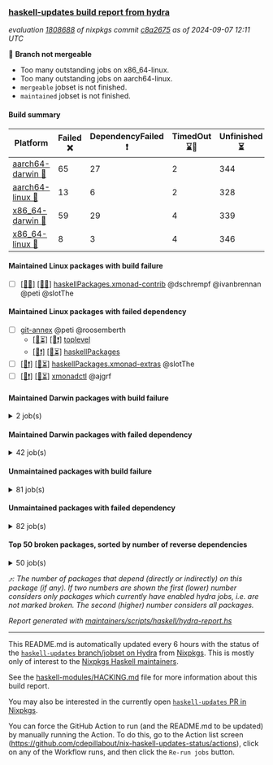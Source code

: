 ### [haskell-updates build report from hydra](https://hydra.nixos.org/jobset/nixpkgs/haskell-updates)
*evaluation [1808688](https://hydra.nixos.org/eval/1808688) of nixpkgs commit [c8a2675](https://github.com/NixOS/nixpkgs/commits/c8a2675cd37c2fddbd463e58849cb146cec9acec) as of 2024-09-07 12:11 UTC*

🔴 **Branch not mergeable**
  * Too many outstanding jobs on x86_64-linux.
  * Too many outstanding jobs on aarch64-linux.
  * `mergeable` jobset is not finished.
  * `maintained` jobset is not finished.

#### Build summary

 | Platform | Failed ❌ | DependencyFailed ❗ | TimedOut ⌛🚫 | Unfinished ⏳ | Success ✅ | 
 | --- | --- | --- | --- | --- | --- | 
 | [aarch64-darwin 🍏](https://hydra.nixos.org/eval/1808688?filter=.aarch64-darwin) | 65 | 27 | 2 | 344 | 6095 | 
 | [aarch64-linux 📱](https://hydra.nixos.org/eval/1808688?filter=.aarch64-linux) | 13 | 6 | 2 | 328 | 6248 | 
 | [x86_64-darwin 🍎](https://hydra.nixos.org/eval/1808688?filter=.x86_64-darwin) | 59 | 29 | 4 | 339 | 6114 | 
 | [x86_64-linux 🐧](https://hydra.nixos.org/eval/1808688?filter=.x86_64-linux) | 8 | 3 | 4 | 346 | 6287 | 
#### Maintained Linux packages with build failure
- [ ] [[📱❌]](https://hydra.nixos.org/build/271469653) [[🐧❌]](https://hydra.nixos.org/build/271468611) [haskellPackages.xmonad-contrib](https://hydra.nixos.org/eval/1808688?filter=haskellPackages.xmonad-contrib) @dschrempf @ivanbrennan @peti @slotThe
#### Maintained Linux packages with failed dependency
- [ ] [git-annex](https://hydra.nixos.org/eval/1808688?filter=git-annex) @peti @roosemberth
  - [[📱⏳]](https://hydra.nixos.org/build/271469977) [[🐧❗]](https://hydra.nixos.org/build/271469253) [toplevel](https://hydra.nixos.org/eval/1808688?filter=git-annex)
  - [[📱❗]](https://hydra.nixos.org/build/271471901) [[🐧⏳]](https://hydra.nixos.org/build/271473175) [haskellPackages](https://hydra.nixos.org/eval/1808688?filter=haskellPackages.git-annex)
- [ ] [[📱❗]](https://hydra.nixos.org/build/271471898) [[🐧⏳]](https://hydra.nixos.org/build/271472752) [haskellPackages.xmonad-extras](https://hydra.nixos.org/eval/1808688?filter=haskellPackages.xmonad-extras) @slotThe
- [ ] [[📱❗]](https://hydra.nixos.org/build/271469127) [[🐧⏳]](https://hydra.nixos.org/build/271469860) [xmonadctl](https://hydra.nixos.org/eval/1808688?filter=xmonadctl) @ajgrf
#### Maintained Darwin packages with build failure
<details><summary>2 job(s) </summary>

- [ ] [[🍏❌]](https://hydra.nixos.org/build/271538643) [[🍎❌]](https://hydra.nixos.org/build/271538639) [wstunnel](https://hydra.nixos.org/eval/1808688?filter=wstunnel) @NeverBehave @R-VdP
- [ ] [[🍏❌]](https://hydra.nixos.org/build/271472013) [[🍎❌]](https://hydra.nixos.org/build/271473890) [haskellPackages.xmonad-contrib](https://hydra.nixos.org/eval/1808688?filter=haskellPackages.xmonad-contrib) @dschrempf @ivanbrennan @peti @slotThe
</details>

#### Maintained Darwin packages with failed dependency
<details><summary>42 job(s) </summary>

- [ ] [cabal2nix](https://hydra.nixos.org/eval/1808688?filter=cabal2nix) @sternenseemann
  - [[🍏✅]](https://hydra.nixos.org/build/271670703) [[🍎⏳]](https://hydra.nixos.org/build/271670680) [toplevel](https://hydra.nixos.org/eval/1808688?filter=cabal2nix)
  - [[🍏❗]](https://hydra.nixos.org/build/271469010) [[🍎✅]](https://hydra.nixos.org/build/271474621) [haskell.packages.ghc8107](https://hydra.nixos.org/eval/1808688?filter=haskell.packages.ghc8107.cabal2nix)
  - [[🍏❗]](https://hydra.nixos.org/build/271473652) [[🍎✅]](https://hydra.nixos.org/build/271468561) [haskell.packages.ghc902](https://hydra.nixos.org/eval/1808688?filter=haskell.packages.ghc902.cabal2nix)
  - [[🍏⏳]](https://hydra.nixos.org/build/271474317) [[🍎✅]](https://hydra.nixos.org/build/271470752) [haskell.packages.ghc925](https://hydra.nixos.org/eval/1808688?filter=haskell.packages.ghc925.cabal2nix)
  - [[🍏✅]](https://hydra.nixos.org/build/271468624) [[🍎✅]](https://hydra.nixos.org/build/271473217) [haskell.packages.ghc926](https://hydra.nixos.org/eval/1808688?filter=haskell.packages.ghc926.cabal2nix)
  - [[🍏⏳]](https://hydra.nixos.org/build/271473741) [[🍎⏳]](https://hydra.nixos.org/build/271473128) [haskell.packages.ghc927](https://hydra.nixos.org/eval/1808688?filter=haskell.packages.ghc927.cabal2nix)
  - [[🍏✅]](https://hydra.nixos.org/build/271474385) [[🍎⏳]](https://hydra.nixos.org/build/271471704) [haskell.packages.ghc928](https://hydra.nixos.org/eval/1808688?filter=haskell.packages.ghc928.cabal2nix)
  - [[🍏✅]](https://hydra.nixos.org/build/271472302) [[🍎⏳]](https://hydra.nixos.org/build/271471321) [haskell.packages.ghc945](https://hydra.nixos.org/eval/1808688?filter=haskell.packages.ghc945.cabal2nix)
  - [[🍏✅]](https://hydra.nixos.org/build/271474488) [[🍎✅]](https://hydra.nixos.org/build/271470519) [haskell.packages.ghc946](https://hydra.nixos.org/eval/1808688?filter=haskell.packages.ghc946.cabal2nix)
  - [[🍏⏳]](https://hydra.nixos.org/build/271469843) [[🍎✅]](https://hydra.nixos.org/build/271474068) [haskell.packages.ghc947](https://hydra.nixos.org/eval/1808688?filter=haskell.packages.ghc947.cabal2nix)
  - [[🍏✅]](https://hydra.nixos.org/build/271470284) [[🍎⏳]](https://hydra.nixos.org/build/271471574) [haskell.packages.ghc948](https://hydra.nixos.org/eval/1808688?filter=haskell.packages.ghc948.cabal2nix)
  - [[🍏⏳]](https://hydra.nixos.org/build/271471250) [[🍎✅]](https://hydra.nixos.org/build/271472344) [haskell.packages.ghc963](https://hydra.nixos.org/eval/1808688?filter=haskell.packages.ghc963.cabal2nix)
  - [[🍏✅]](https://hydra.nixos.org/build/271473387) [[🍎✅]](https://hydra.nixos.org/build/271468786) [haskell.packages.ghc964](https://hydra.nixos.org/eval/1808688?filter=haskell.packages.ghc964.cabal2nix)
  - [[🍏⏳]](https://hydra.nixos.org/build/271470015) [[🍎⏳]](https://hydra.nixos.org/build/271472109) [haskell.packages.ghc965](https://hydra.nixos.org/eval/1808688?filter=haskell.packages.ghc965.cabal2nix)
  - [[🍏⏳]](https://hydra.nixos.org/build/271472129) [[🍎✅]](https://hydra.nixos.org/build/271474273) [haskell.packages.ghc966](https://hydra.nixos.org/eval/1808688?filter=haskell.packages.ghc966.cabal2nix)
  - [[🍏⏳]](https://hydra.nixos.org/build/271474283) [[🍎✅]](https://hydra.nixos.org/build/271473303) [haskell.packages.ghc981](https://hydra.nixos.org/eval/1808688?filter=haskell.packages.ghc981.cabal2nix)
  - [[🍏✅]](https://hydra.nixos.org/build/271472274) [[🍎⏳]](https://hydra.nixos.org/build/271472427) [haskell.packages.ghc982](https://hydra.nixos.org/eval/1808688?filter=haskell.packages.ghc982.cabal2nix)
  - [[🍏✅]](https://hydra.nixos.org/build/271473143) [[🍎✅]](https://hydra.nixos.org/build/271474116) [haskellPackages](https://hydra.nixos.org/eval/1808688?filter=haskellPackages.cabal2nix)
- [ ] [[🍏❗]](https://hydra.nixos.org/build/271471222) [[🍎✅]](https://hydra.nixos.org/build/271473961) [elmPackages.elmi-to-json](https://hydra.nixos.org/eval/1808688?filter=elmPackages.elmi-to-json) @turboMaCk
- [ ] [git-annex](https://hydra.nixos.org/eval/1808688?filter=git-annex) @peti @roosemberth
  - [[🍏❗]](https://hydra.nixos.org/build/271471966) [[🍎❗]](https://hydra.nixos.org/build/271472573) [toplevel](https://hydra.nixos.org/eval/1808688?filter=git-annex)
  - [[🍏❗]](https://hydra.nixos.org/build/271471848) [[🍎❗]](https://hydra.nixos.org/build/271471095) [haskellPackages](https://hydra.nixos.org/eval/1808688?filter=haskellPackages.git-annex)
- [ ] [weeder](https://hydra.nixos.org/eval/1808688?filter=weeder) @maralorn
  - [[🍏❗]](https://hydra.nixos.org/build/271217956) [[🍎✅]](https://hydra.nixos.org/build/271223878) [haskell.packages.ghc8107](https://hydra.nixos.org/eval/1808688?filter=haskell.packages.ghc8107.weeder)
  - [[🍏❗]](https://hydra.nixos.org/build/271229056) [[🍎✅]](https://hydra.nixos.org/build/271226187) [haskell.packages.ghc902](https://hydra.nixos.org/eval/1808688?filter=haskell.packages.ghc902.weeder)
  - [[🍏✅]](https://hydra.nixos.org/build/271233681) [[🍎✅]](https://hydra.nixos.org/build/271240260) [haskell.packages.ghc925](https://hydra.nixos.org/eval/1808688?filter=haskell.packages.ghc925.weeder)
  - [[🍏✅]](https://hydra.nixos.org/build/271223528) [[🍎✅]](https://hydra.nixos.org/build/271242783) [haskell.packages.ghc926](https://hydra.nixos.org/eval/1808688?filter=haskell.packages.ghc926.weeder)
  - [[🍏✅]](https://hydra.nixos.org/build/271237945) [[🍎✅]](https://hydra.nixos.org/build/271233167) [haskell.packages.ghc927](https://hydra.nixos.org/eval/1808688?filter=haskell.packages.ghc927.weeder)
  - [[🍏✅]](https://hydra.nixos.org/build/271225808) [[🍎✅]](https://hydra.nixos.org/build/271219427) [haskell.packages.ghc928](https://hydra.nixos.org/eval/1808688?filter=haskell.packages.ghc928.weeder)
  - [[🍏✅]](https://hydra.nixos.org/build/271219216) [[🍎✅]](https://hydra.nixos.org/build/271224765) [haskell.packages.ghc945](https://hydra.nixos.org/eval/1808688?filter=haskell.packages.ghc945.weeder)
  - [[🍏✅]](https://hydra.nixos.org/build/271218201) [[🍎✅]](https://hydra.nixos.org/build/271218957) [haskell.packages.ghc946](https://hydra.nixos.org/eval/1808688?filter=haskell.packages.ghc946.weeder)
  - [[🍏✅]](https://hydra.nixos.org/build/271244651) [[🍎✅]](https://hydra.nixos.org/build/271222808) [haskell.packages.ghc947](https://hydra.nixos.org/eval/1808688?filter=haskell.packages.ghc947.weeder)
  - [[🍏✅]](https://hydra.nixos.org/build/271230244) [[🍎✅]](https://hydra.nixos.org/build/271224480) [haskell.packages.ghc948](https://hydra.nixos.org/eval/1808688?filter=haskell.packages.ghc948.weeder)
  - [[🍏✅]](https://hydra.nixos.org/build/271222589) [[🍎✅]](https://hydra.nixos.org/build/271227764) [haskell.packages.ghc963](https://hydra.nixos.org/eval/1808688?filter=haskell.packages.ghc963.weeder)
  - [[🍏✅]](https://hydra.nixos.org/build/271239470) [[🍎✅]](https://hydra.nixos.org/build/271242041) [haskell.packages.ghc964](https://hydra.nixos.org/eval/1808688?filter=haskell.packages.ghc964.weeder)
  - [[🍏✅]](https://hydra.nixos.org/build/271240778) [[🍎✅]](https://hydra.nixos.org/build/271236458) [haskell.packages.ghc965](https://hydra.nixos.org/eval/1808688?filter=haskell.packages.ghc965.weeder)
  - [[🍏✅]](https://hydra.nixos.org/build/271236562) [[🍎✅]](https://hydra.nixos.org/build/271243913) [haskell.packages.ghc966](https://hydra.nixos.org/eval/1808688?filter=haskell.packages.ghc966.weeder)
  - [[🍏✅]](https://hydra.nixos.org/build/271472941) [[🍎⏳]](https://hydra.nixos.org/build/271472569) [haskell.packages.ghc981](https://hydra.nixos.org/eval/1808688?filter=haskell.packages.ghc981.weeder)
  - [[🍏✅]](https://hydra.nixos.org/build/271470891) [[🍎✅]](https://hydra.nixos.org/build/271470581) [haskell.packages.ghc982](https://hydra.nixos.org/eval/1808688?filter=haskell.packages.ghc982.weeder)
  - [[🍏✅]](https://hydra.nixos.org/build/271222577) [[🍎✅]](https://hydra.nixos.org/build/271244472) [haskellPackages](https://hydra.nixos.org/eval/1808688?filter=haskellPackages.weeder)
- [ ] [[🍏❗]](https://hydra.nixos.org/build/271470917) [[🍎⏳]](https://hydra.nixos.org/build/271469734) [xmonadctl](https://hydra.nixos.org/eval/1808688?filter=xmonadctl) @ajgrf
</details>

#### Unmaintained packages with build failure
<details><summary>81 job(s) </summary>

- [ ] [[🍏✅]](https://hydra.nixos.org/build/271219233) [[📱✅]](https://hydra.nixos.org/build/271240604) [[🍎❌]](https://hydra.nixos.org/build/271244176) [[🐧✅]](https://hydra.nixos.org/build/271229033) [haskellPackages.iconv](https://hydra.nixos.org/eval/1808688?filter=haskellPackages.iconv)  ⤴️ 4 | 16
- [ ] [[🍏❌]](https://hydra.nixos.org/build/271227241) [[📱✅]](https://hydra.nixos.org/build/271226383) [[🍎❌]](https://hydra.nixos.org/build/271234868) [[🐧✅]](https://hydra.nixos.org/build/271218869) [haskellPackages.llvm-tf](https://hydra.nixos.org/eval/1808688?filter=haskellPackages.llvm-tf)  ⤴️ 3 | 6
- [ ] [[🍏❌]](https://hydra.nixos.org/build/271237880) [[📱✅]](https://hydra.nixos.org/build/271227210) [[🍎❌]](https://hydra.nixos.org/build/271238369) [[🐧✅]](https://hydra.nixos.org/build/271220320) [haskellPackages.pipes-zlib](https://hydra.nixos.org/eval/1808688?filter=haskellPackages.pipes-zlib)  ⤴️ 2 | 8
- [ ] [[🍏❌]](https://hydra.nixos.org/build/271236955) [[📱✅]](https://hydra.nixos.org/build/271218801) [[🍎❌]](https://hydra.nixos.org/build/271227276) [[🐧✅]](https://hydra.nixos.org/build/271231653) [haskellPackages.lbfgs](https://hydra.nixos.org/eval/1808688?filter=haskellPackages.lbfgs)  ⤴️ 2 | 3
- [ ] [[🍏❌]](https://hydra.nixos.org/build/271243692) [[📱✅]](https://hydra.nixos.org/build/271223221) [[🍎❌]](https://hydra.nixos.org/build/271229721) [[🐧✅]](https://hydra.nixos.org/build/271219993) [haskellPackages.HsSyck](https://hydra.nixos.org/eval/1808688?filter=haskellPackages.HsSyck)  ⤴️ 1 | 10
- [ ] [[🍏✅]](https://hydra.nixos.org/build/271239265) [[📱✅]](https://hydra.nixos.org/build/271230757) [[🍎❌]](https://hydra.nixos.org/build/271232961) [[🐧⌛🚫]](https://hydra.nixos.org/build/271219100) [haskellPackages.invertible](https://hydra.nixos.org/eval/1808688?filter=haskellPackages.invertible)  ⤴️ 1 | 5
- [ ] [[🍏❌]](https://hydra.nixos.org/build/271237658) [[📱✅]](https://hydra.nixos.org/build/271240134) [[🍎❌]](https://hydra.nixos.org/build/271220558) [[🐧✅]](https://hydra.nixos.org/build/271227649) [haskellPackages.error-codes](https://hydra.nixos.org/eval/1808688?filter=haskellPackages.error-codes)  ⤴️ 1 | 3
- [ ] [[🍏❌]](https://hydra.nixos.org/build/271236293) [[📱✅]](https://hydra.nixos.org/build/271235199) [[🍎❌]](https://hydra.nixos.org/build/271226708) [[🐧✅]](https://hydra.nixos.org/build/271238920) [haskellPackages.posix-socket](https://hydra.nixos.org/eval/1808688?filter=haskellPackages.posix-socket)  ⤴️ 1 | 2
- [ ] [[🍏❌]](https://hydra.nixos.org/build/271225889) [[📱✅]](https://hydra.nixos.org/build/271225502) [[🍎❌]](https://hydra.nixos.org/build/271244019) [[🐧✅]](https://hydra.nixos.org/build/271244178) [haskellPackages.rawfilepath](https://hydra.nixos.org/eval/1808688?filter=haskellPackages.rawfilepath)  ⤴️ 1 | 2
- [ ] [[🍏❌]](https://hydra.nixos.org/build/271471956) [[📱✅]](https://hydra.nixos.org/build/271472250) [[🍎❌]](https://hydra.nixos.org/build/271472065) [[🐧✅]](https://hydra.nixos.org/build/271473717) [haskellPackages.gi-gdkx11](https://hydra.nixos.org/eval/1808688?filter=haskellPackages.gi-gdkx11)  ⤴️ 1 | 1
- [ ] [[🍏❌]](https://hydra.nixos.org/build/271233153) [[📱❌]](https://hydra.nixos.org/build/271217622) [[🍎✅]](https://hydra.nixos.org/build/271240823) [[🐧✅]](https://hydra.nixos.org/build/271221216) [haskellPackages.nlopt-haskell](https://hydra.nixos.org/eval/1808688?filter=haskellPackages.nlopt-haskell)  ⤴️ 1 | 1
- [ ] [[🍏❌]](https://hydra.nixos.org/build/271228557) [[📱✅]](https://hydra.nixos.org/build/271228505) [[🍎❌]](https://hydra.nixos.org/build/271229790) [[🐧✅]](https://hydra.nixos.org/build/271222130) [haskellPackages.openal-ffi](https://hydra.nixos.org/eval/1808688?filter=haskellPackages.openal-ffi)  ⤴️ 1 | 1
- [ ] [[🍏❌]](https://hydra.nixos.org/build/271474556) [[📱❌]](https://hydra.nixos.org/build/271472022) [[🍎❌]](https://hydra.nixos.org/build/271471426) [[🐧❌]](https://hydra.nixos.org/build/271470886) [haskellPackages.si-timers](https://hydra.nixos.org/eval/1808688?filter=haskellPackages.si-timers)  ⤴️ 1 | 1
- [ ] [[🍏❌]](https://hydra.nixos.org/build/271473281) [[📱❌]](https://hydra.nixos.org/build/271472232) [[🍎❌]](https://hydra.nixos.org/build/271469282) [[🐧⏳]](https://hydra.nixos.org/build/271469622) [haskellPackages.strict-stm](https://hydra.nixos.org/eval/1808688?filter=haskellPackages.strict-stm)  ⤴️ 1 | 1
- [ ] [[🍎❌]](https://hydra.nixos.org/build/271225299) [[🐧✅]](https://hydra.nixos.org/build/271240213) [haskellPackages.swisstable](https://hydra.nixos.org/eval/1808688?filter=haskellPackages.swisstable)  ⤴️ 1 | 1
- [ ] [[🍏❌]](https://hydra.nixos.org/build/271226466) [[📱✅]](https://hydra.nixos.org/build/271230687) [[🍎❌]](https://hydra.nixos.org/build/271241104) [[🐧✅]](https://hydra.nixos.org/build/271218343) [haskellPackages.sym](https://hydra.nixos.org/eval/1808688?filter=haskellPackages.sym)  ⤴️ 1 | 1
- [ ] [[🍏❌]](https://hydra.nixos.org/build/271233438) [[📱✅]](https://hydra.nixos.org/build/271226277) [[🍎❌]](https://hydra.nixos.org/build/271221475) [[🐧✅]](https://hydra.nixos.org/build/271221807) [haskellPackages.libxml-sax](https://hydra.nixos.org/eval/1808688?filter=haskellPackages.libxml-sax)  ⤴️ 0 | 21
- [ ] [[🍏✅]](https://hydra.nixos.org/build/271239348) [[📱❌]](https://hydra.nixos.org/build/271223449) [[🍎✅]](https://hydra.nixos.org/build/271242202) [[🐧✅]](https://hydra.nixos.org/build/271225932) [haskellPackages.freetype2](https://hydra.nixos.org/eval/1808688?filter=haskellPackages.freetype2)  ⤴️ 0 | 12
- [ ] [[🍏❌]](https://hydra.nixos.org/build/271230943) [[📱❌]](https://hydra.nixos.org/build/271224184) [[🍎✅]](https://hydra.nixos.org/build/271244194) [[🐧✅]](https://hydra.nixos.org/build/271238878) [haskellPackages.hw-simd](https://hydra.nixos.org/eval/1808688?filter=haskellPackages.hw-simd)  ⤴️ 0 | 9
- [ ] [[🍏❌]](https://hydra.nixos.org/build/271244673) [[📱✅]](https://hydra.nixos.org/build/271243435) [[🍎❌]](https://hydra.nixos.org/build/271240838) [[🐧✅]](https://hydra.nixos.org/build/271244303) [haskellPackages.bytestring-encoding](https://hydra.nixos.org/eval/1808688?filter=haskellPackages.bytestring-encoding)  ⤴️ 0 | 6
- [ ] [[🍏❌]](https://hydra.nixos.org/build/271226748) [[📱✅]](https://hydra.nixos.org/build/271218572) [[🍎✅]](https://hydra.nixos.org/build/271241189) [[🐧✅]](https://hydra.nixos.org/build/271240602) [haskellPackages.rdtsc](https://hydra.nixos.org/eval/1808688?filter=haskellPackages.rdtsc)  ⤴️ 0 | 4
- [ ] [[🍏❌]](https://hydra.nixos.org/build/271218734) [[📱✅]](https://hydra.nixos.org/build/271217455) [[🍎✅]](https://hydra.nixos.org/build/271221503) [[🐧✅]](https://hydra.nixos.org/build/271218795) [haskellPackages.folds](https://hydra.nixos.org/eval/1808688?filter=haskellPackages.folds)  ⤴️ 0 | 3
- [ ] [[🍏❌]](https://hydra.nixos.org/build/271230458) [[📱✅]](https://hydra.nixos.org/build/271235318) [[🍎✅]](https://hydra.nixos.org/build/271234054) [[🐧✅]](https://hydra.nixos.org/build/271235303) [haskellPackages.bindings-levmar](https://hydra.nixos.org/eval/1808688?filter=haskellPackages.bindings-levmar)  ⤴️ 0 | 2
- [ ] [[🍏❌]](https://hydra.nixos.org/build/271233588) [[📱✅]](https://hydra.nixos.org/build/271224705) [[🍎✅]](https://hydra.nixos.org/build/271235853) [[🐧✅]](https://hydra.nixos.org/build/271239283) [haskellPackages.rocksdb-haskell](https://hydra.nixos.org/eval/1808688?filter=haskellPackages.rocksdb-haskell)  ⤴️ 0 | 2
- [ ] [[🍏❌]](https://hydra.nixos.org/build/271470050) [[📱✅]](https://hydra.nixos.org/build/271471991) [[🍎❌]](https://hydra.nixos.org/build/271474064) [[🐧✅]](https://hydra.nixos.org/build/271471550) [haskellPackages.HsHTSLib](https://hydra.nixos.org/eval/1808688?filter=haskellPackages.HsHTSLib)  ⤴️ 0 | 1
- [ ] [[🍏✅]](https://hydra.nixos.org/build/271474478) [[📱❌]](https://hydra.nixos.org/build/271471298) [[🍎❌]](https://hydra.nixos.org/build/271470337) [[🐧✅]](https://hydra.nixos.org/build/271468965) [haskellPackages.dhscanner-ast](https://hydra.nixos.org/eval/1808688?filter=haskellPackages.dhscanner-ast)  ⤴️ 0 | 1
- [ ] [[🍏❌]](https://hydra.nixos.org/build/271233289) [[📱✅]](https://hydra.nixos.org/build/271243593) [[🍎❌]](https://hydra.nixos.org/build/271242447) [[🐧✅]](https://hydra.nixos.org/build/271225870) [haskellPackages.hamid](https://hydra.nixos.org/eval/1808688?filter=haskellPackages.hamid)  ⤴️ 0 | 1
- [ ] [[🍏✅]](https://hydra.nixos.org/build/271224401) [[📱✅]](https://hydra.nixos.org/build/271223138) [[🍎❌]](https://hydra.nixos.org/build/271243888) [[🐧✅]](https://hydra.nixos.org/build/271232334) [haskellPackages.hmatrix-morpheus](https://hydra.nixos.org/eval/1808688?filter=haskellPackages.hmatrix-morpheus)  ⤴️ 0 | 1
- [ ] [[🍏❌]](https://hydra.nixos.org/build/271222208) [[📱✅]](https://hydra.nixos.org/build/271221762) [[🍎❌]](https://hydra.nixos.org/build/271240012) [[🐧✅]](https://hydra.nixos.org/build/271228939) [haskellPackages.huckleberry](https://hydra.nixos.org/eval/1808688?filter=haskellPackages.huckleberry)  ⤴️ 0 | 1
- [ ] [[🍏❌]](https://hydra.nixos.org/build/271221928) [[📱✅]](https://hydra.nixos.org/build/271231832) [[🍎❌]](https://hydra.nixos.org/build/271234905) [[🐧✅]](https://hydra.nixos.org/build/271225191) [haskellPackages.om-time](https://hydra.nixos.org/eval/1808688?filter=haskellPackages.om-time)  ⤴️ 0 | 1
- [ ] [[🍏⏳]](https://hydra.nixos.org/build/271468995) [[📱⏳]](https://hydra.nixos.org/build/271469789) [[🍎⏳]](https://hydra.nixos.org/build/271469387) [[🐧❌]](https://hydra.nixos.org/build/271469900) [haskellPackages.propeller](https://hydra.nixos.org/eval/1808688?filter=haskellPackages.propeller)  ⤴️ 0 | 1
- [ ] [[🍏❌]](https://hydra.nixos.org/build/271241596) [[📱✅]](https://hydra.nixos.org/build/271230716) [[🍎❌]](https://hydra.nixos.org/build/271231766) [[🐧✅]](https://hydra.nixos.org/build/271234180) [haskellPackages.select](https://hydra.nixos.org/eval/1808688?filter=haskellPackages.select)  ⤴️ 0 | 1
- [ ] [[🍏❌]](https://hydra.nixos.org/build/271217752) [[📱✅]](https://hydra.nixos.org/build/271218592) [[🍎❌]](https://hydra.nixos.org/build/271236917) [[🐧✅]](https://hydra.nixos.org/build/271223943) [haskellPackages.sysinfo](https://hydra.nixos.org/eval/1808688?filter=haskellPackages.sysinfo)  ⤴️ 0 | 1
- [ ] [[🍏⏳]](https://hydra.nixos.org/build/271474296) [[📱⏳]](https://hydra.nixos.org/build/271471119) [[🍎⏳]](https://hydra.nixos.org/build/271469549) [[🐧❌]](https://hydra.nixos.org/build/271473424) [haskellPackages.typed-session-state-algorithm](https://hydra.nixos.org/eval/1808688?filter=haskellPackages.typed-session-state-algorithm)  ⤴️ 0 | 1
- [ ] [[🍏✅]](https://hydra.nixos.org/build/271229705) [[📱✅]](https://hydra.nixos.org/build/271222051) [[🍎❌]](https://hydra.nixos.org/build/271236888) [[🐧✅]](https://hydra.nixos.org/build/271230672) [haskellPackages.FractalArt](https://hydra.nixos.org/eval/1808688?filter=haskellPackages.FractalArt) 
- [ ] [[🍏❌]](https://hydra.nixos.org/build/271220150) [[📱❌]](https://hydra.nixos.org/build/271242611) [[🍎✅]](https://hydra.nixos.org/build/271217945) [[🐧✅]](https://hydra.nixos.org/build/271236665) [haskellPackages.GOST34112012-Hash](https://hydra.nixos.org/eval/1808688?filter=haskellPackages.GOST34112012-Hash) 
- [ ] [[🍏✅]](https://hydra.nixos.org/build/271231533) [[📱❌]](https://hydra.nixos.org/build/271238011) [[🍎✅]](https://hydra.nixos.org/build/271224609) [[🐧✅]](https://hydra.nixos.org/build/271223245) [haskellPackages.HsASA](https://hydra.nixos.org/eval/1808688?filter=haskellPackages.HsASA) 
- [ ] [[🍏❌]](https://hydra.nixos.org/build/271235588) [[🍎❌]](https://hydra.nixos.org/build/271218471) [haskellPackages.barbly](https://hydra.nixos.org/eval/1808688?filter=haskellPackages.barbly) 
- [ ] [[🍏❌]](https://hydra.nixos.org/build/271469182) [[📱⏳]](https://hydra.nixos.org/build/271473425) [[🍎⏳]](https://hydra.nixos.org/build/271474160) [[🐧❌]](https://hydra.nixos.org/build/271472862) [haskellPackages.cabal-add](https://hydra.nixos.org/eval/1808688?filter=haskellPackages.cabal-add) 
- [ ] [[🍏❌]](https://hydra.nixos.org/build/271238149) [[📱✅]](https://hydra.nixos.org/build/271225083) [[🍎❌]](https://hydra.nixos.org/build/271240840) [[🐧✅]](https://hydra.nixos.org/build/271226105) [haskellPackages.demangler](https://hydra.nixos.org/eval/1808688?filter=haskellPackages.demangler) 
- [ ] [[🍏❌]](https://hydra.nixos.org/build/271241841) [[📱✅]](https://hydra.nixos.org/build/271227047) [[🍎❌]](https://hydra.nixos.org/build/271227220) [[🐧✅]](https://hydra.nixos.org/build/271234357) [haskellPackages.epub-metadata](https://hydra.nixos.org/eval/1808688?filter=haskellPackages.epub-metadata) 
- [ ] [[🍏❌]](https://hydra.nixos.org/build/271217432) [[📱✅]](https://hydra.nixos.org/build/271232871) [[🍎✅]](https://hydra.nixos.org/build/271219677) [[🐧✅]](https://hydra.nixos.org/build/271240062) [haskellPackages.executable-hash](https://hydra.nixos.org/eval/1808688?filter=haskellPackages.executable-hash) 
- [ ] [[🍏❌]](https://hydra.nixos.org/build/271242886) [[📱✅]](https://hydra.nixos.org/build/271216832) [[🍎❌]](https://hydra.nixos.org/build/271238776) [[🐧✅]](https://hydra.nixos.org/build/271228747) [haskellPackages.exinst-base](https://hydra.nixos.org/eval/1808688?filter=haskellPackages.exinst-base) 
- [ ] [[🍏❌]](https://hydra.nixos.org/build/271217765) [[📱✅]](https://hydra.nixos.org/build/271222438) [[🍎❌]](https://hydra.nixos.org/build/271227569) [[🐧✅]](https://hydra.nixos.org/build/271240842) [haskellPackages.fudgets](https://hydra.nixos.org/eval/1808688?filter=haskellPackages.fudgets) 
- [ ] [[🍏❌]](https://hydra.nixos.org/build/271470420) [[📱⏳]](https://hydra.nixos.org/build/271469921) [[🍎❌]](https://hydra.nixos.org/build/271473223) [[🐧✅]](https://hydra.nixos.org/build/271471283) [haskellPackages.genvalidity-dirforest](https://hydra.nixos.org/eval/1808688?filter=haskellPackages.genvalidity-dirforest) 
- [ ] [[🍏❌]](https://hydra.nixos.org/build/271469270) [[🍎❌]](https://hydra.nixos.org/build/271469917) [haskellPackages.gi-gtkosxapplication](https://hydra.nixos.org/eval/1808688?filter=haskellPackages.gi-gtkosxapplication) 
- [ ] [[🍏❌]](https://hydra.nixos.org/build/271238258) [[🍎❌]](https://hydra.nixos.org/build/271231601) [haskellPackages.gtk-mac-integration](https://hydra.nixos.org/eval/1808688?filter=haskellPackages.gtk-mac-integration) 
- [ ] [[🍏❌]](https://hydra.nixos.org/build/271221302) [[📱✅]](https://hydra.nixos.org/build/271239525) [[🍎❌]](https://hydra.nixos.org/build/271231337) [[🐧✅]](https://hydra.nixos.org/build/271217452) [haskellPackages.gtk-traymanager](https://hydra.nixos.org/eval/1808688?filter=haskellPackages.gtk-traymanager) 
- [ ] [[🍏❌]](https://hydra.nixos.org/build/271236576) [[🍎❌]](https://hydra.nixos.org/build/271219910) [haskellPackages.gtk3-mac-integration](https://hydra.nixos.org/eval/1808688?filter=haskellPackages.gtk3-mac-integration) 
- [ ] [[🍏❌]](https://hydra.nixos.org/build/271241034) [[📱✅]](https://hydra.nixos.org/build/271220731) [[🍎❌]](https://hydra.nixos.org/build/271226808) [[🐧✅]](https://hydra.nixos.org/build/271239959) [haskellPackages.hdf5-lite](https://hydra.nixos.org/eval/1808688?filter=haskellPackages.hdf5-lite) 
- [ ] [[🍏❌]](https://hydra.nixos.org/build/271242846) [[📱✅]](https://hydra.nixos.org/build/271227313) [[🍎❌]](https://hydra.nixos.org/build/271219883) [[🐧✅]](https://hydra.nixos.org/build/271228622) [haskellPackages.highlight](https://hydra.nixos.org/eval/1808688?filter=haskellPackages.highlight) 
- [ ] [[🍏❌]](https://hydra.nixos.org/build/271469635) [[📱⏳]](https://hydra.nixos.org/build/271473043) [[🍎⏳]](https://hydra.nixos.org/build/271471123) [[🐧❌]](https://hydra.nixos.org/build/271473352) [haskellPackages.hs-asapo](https://hydra.nixos.org/eval/1808688?filter=haskellPackages.hs-asapo) 
- [ ] [[🍏❌]](https://hydra.nixos.org/build/271237981) [[📱✅]](https://hydra.nixos.org/build/271231709) [[🍎❌]](https://hydra.nixos.org/build/271226924) [[🐧✅]](https://hydra.nixos.org/build/271237497) [haskellPackages.hunspell-hs](https://hydra.nixos.org/eval/1808688?filter=haskellPackages.hunspell-hs) 
- [ ] [[🍏❌]](https://hydra.nixos.org/build/271223427) [[📱✅]](https://hydra.nixos.org/build/271230369) [[🍎❌]](https://hydra.nixos.org/build/271224439) [[🐧✅]](https://hydra.nixos.org/build/271233234) [haskellPackages.interprocess](https://hydra.nixos.org/eval/1808688?filter=haskellPackages.interprocess) 
- [ ] [[🍏❌]](https://hydra.nixos.org/build/271217160) [[📱✅]](https://hydra.nixos.org/build/271236326) [[🍎✅]](https://hydra.nixos.org/build/271233928) [[🐧✅]](https://hydra.nixos.org/build/271239584) [haskellPackages.leveldb-haskell-fork](https://hydra.nixos.org/eval/1808688?filter=haskellPackages.leveldb-haskell-fork) 
- [ ] [[🍏✅]](https://hydra.nixos.org/build/271231551) [[📱✅]](https://hydra.nixos.org/build/271238664) [[🍎❌]](https://hydra.nixos.org/build/271218107) [[🐧✅]](https://hydra.nixos.org/build/271230275) [haskellPackages.linear-tests](https://hydra.nixos.org/eval/1808688?filter=haskellPackages.linear-tests) 
- [ ] [[🍏❌]](https://hydra.nixos.org/build/271222658) [[📱✅]](https://hydra.nixos.org/build/271230262) [[🍎❌]](https://hydra.nixos.org/build/271241599) [[🐧✅]](https://hydra.nixos.org/build/271218582) [haskellPackages.memzero](https://hydra.nixos.org/eval/1808688?filter=haskellPackages.memzero) 
- [ ] [[🍏❌]](https://hydra.nixos.org/build/271473915) [[📱✅]](https://hydra.nixos.org/build/271468967) [[🍎❌]](https://hydra.nixos.org/build/271468761) [[🐧✅]](https://hydra.nixos.org/build/271469311) [haskellPackages.nix-serve-ng](https://hydra.nixos.org/eval/1808688?filter=haskellPackages.nix-serve-ng) 
- [ ] [[🍏❌]](https://hydra.nixos.org/build/271472962) [[📱✅]](https://hydra.nixos.org/build/271471968) [[🍎❌]](https://hydra.nixos.org/build/271470145) [[🐧✅]](https://hydra.nixos.org/build/271471415) [haskellPackages.persistent-pagination](https://hydra.nixos.org/eval/1808688?filter=haskellPackages.persistent-pagination) 
- [ ] [[🍏❌]](https://hydra.nixos.org/build/271472307) [[📱⏳]](https://hydra.nixos.org/build/271469431) [[🍎❌]](https://hydra.nixos.org/build/271474465) [[🐧⏳]](https://hydra.nixos.org/build/271469374) [haskellPackages.phatsort](https://hydra.nixos.org/eval/1808688?filter=haskellPackages.phatsort) 
- [ ] [[🍏❌]](https://hydra.nixos.org/build/271241955) [[📱✅]](https://hydra.nixos.org/build/271234197) [[🍎❌]](https://hydra.nixos.org/build/271218822) [[🐧✅]](https://hydra.nixos.org/build/271237834) [haskellPackages.ping-wrapper](https://hydra.nixos.org/eval/1808688?filter=haskellPackages.ping-wrapper) 
- [ ] [[🍏❌]](https://hydra.nixos.org/build/271242092) [[📱✅]](https://hydra.nixos.org/build/271239707) [[🍎❌]](https://hydra.nixos.org/build/271216793) [[🐧✅]](https://hydra.nixos.org/build/271224781) [haskellPackages.posix-timer](https://hydra.nixos.org/eval/1808688?filter=haskellPackages.posix-timer) 
- [ ] [[🍏❌]](https://hydra.nixos.org/build/271470777) [[📱✅]](https://hydra.nixos.org/build/271471652) [[🍎⏳]](https://hydra.nixos.org/build/271471805) [[🐧⏳]](https://hydra.nixos.org/build/271470931) [haskellPackages.postgrest](https://hydra.nixos.org/eval/1808688?filter=haskellPackages.postgrest) 
- [ ] [[🍏⏳]](https://hydra.nixos.org/build/271469444) [[📱✅]](https://hydra.nixos.org/build/271470441) [[🍎❌]](https://hydra.nixos.org/build/271468945) [[🐧✅]](https://hydra.nixos.org/build/271472614) [haskellPackages.powerqueue-distributed](https://hydra.nixos.org/eval/1808688?filter=haskellPackages.powerqueue-distributed) 
- [ ] [[🍏❌]](https://hydra.nixos.org/build/271221537) [[📱✅]](https://hydra.nixos.org/build/271219460) [[🍎❌]](https://hydra.nixos.org/build/271227516) [[🐧✅]](https://hydra.nixos.org/build/271233201) [haskellPackages.procex](https://hydra.nixos.org/eval/1808688?filter=haskellPackages.procex) 
- [ ] [[🍏❌]](https://hydra.nixos.org/build/271240942) [[📱✅]](https://hydra.nixos.org/build/271227312) [[🍎❌]](https://hydra.nixos.org/build/271221847) [[🐧✅]](https://hydra.nixos.org/build/271219942) [haskellPackages.pthread](https://hydra.nixos.org/eval/1808688?filter=haskellPackages.pthread) 
- [ ] [[🍏❌]](https://hydra.nixos.org/build/271227944) [[📱✅]](https://hydra.nixos.org/build/271241362) [[🍎✅]](https://hydra.nixos.org/build/271226452) [[🐧✅]](https://hydra.nixos.org/build/271238133) [haskellPackages.rdtsc-enolan](https://hydra.nixos.org/eval/1808688?filter=haskellPackages.rdtsc-enolan) 
- [ ] [[🍏⏳]](https://hydra.nixos.org/build/271473330) [[📱⏳]](https://hydra.nixos.org/build/271473928) [[🍎❌]](https://hydra.nixos.org/build/271471445) [[🐧⏳]](https://hydra.nixos.org/build/271470021) [haskellPackages.sandwich-webdriver](https://hydra.nixos.org/eval/1808688?filter=haskellPackages.sandwich-webdriver) 
- [ ] [[🍏✅]](https://hydra.nixos.org/build/271238828) [[📱✅]](https://hydra.nixos.org/build/271217547) [[🍎❌]](https://hydra.nixos.org/build/271217572) [[🐧✅]](https://hydra.nixos.org/build/271230360) [haskellPackages.shared-memory](https://hydra.nixos.org/eval/1808688?filter=haskellPackages.shared-memory) 
- [ ] [[🍏❌]](https://hydra.nixos.org/build/271243374) [[📱✅]](https://hydra.nixos.org/build/271240747) [[🍎✅]](https://hydra.nixos.org/build/271239022) [[🐧⌛🚫]](https://hydra.nixos.org/build/271236109) [haskellPackages.significant-figures](https://hydra.nixos.org/eval/1808688?filter=haskellPackages.significant-figures) 
- [ ] [[🍏✅]](https://hydra.nixos.org/build/271219657) [[📱❌]](https://hydra.nixos.org/build/271222107) [[🍎✅]](https://hydra.nixos.org/build/271242074) [[🐧✅]](https://hydra.nixos.org/build/271244060) [haskellPackages.simdutf](https://hydra.nixos.org/eval/1808688?filter=haskellPackages.simdutf) 
- [ ] [[🍏⏳]](https://hydra.nixos.org/build/271471221) [[📱⏳]](https://hydra.nixos.org/build/271470749) [[🍎❌]](https://hydra.nixos.org/build/271472054) [[🐧❌]](https://hydra.nixos.org/build/271468612) [haskellPackages.strict-mvar](https://hydra.nixos.org/eval/1808688?filter=haskellPackages.strict-mvar) 
- [ ] [[🍏❌]](https://hydra.nixos.org/build/271219734) [[📱✅]](https://hydra.nixos.org/build/271237744) [[🍎✅]](https://hydra.nixos.org/build/271237585) [[🐧✅]](https://hydra.nixos.org/build/271233327) [haskellPackages.symbolize](https://hydra.nixos.org/eval/1808688?filter=haskellPackages.symbolize) 
- [ ] [[🍏❌]](https://hydra.nixos.org/build/271472110) [[📱✅]](https://hydra.nixos.org/build/271473241) [[🍎⏳]](https://hydra.nixos.org/build/271472853) [[🐧✅]](https://hydra.nixos.org/build/271473866) [haskellPackages.tailfile-hinotify](https://hydra.nixos.org/eval/1808688?filter=haskellPackages.tailfile-hinotify) 
- [ ] [[📱❌]](https://hydra.nixos.org/build/271241004) [[🐧✅]](https://hydra.nixos.org/build/271223442) [haskellPackages.tasty-papi](https://hydra.nixos.org/eval/1808688?filter=haskellPackages.tasty-papi) 
- [ ] [[🍏⏳]](https://hydra.nixos.org/build/271474428) [[📱❌]](https://hydra.nixos.org/build/271474746) [[🍎⏳]](https://hydra.nixos.org/build/271474617) [[🐧⏳]](https://hydra.nixos.org/build/271474220) [haskellPackages.tiktoken](https://hydra.nixos.org/eval/1808688?filter=haskellPackages.tiktoken) 
- [ ] [[🍏❌]](https://hydra.nixos.org/build/271473021) [[📱❌]](https://hydra.nixos.org/build/271469765) [[🍎❌]](https://hydra.nixos.org/build/271470795) [[🐧❌]](https://hydra.nixos.org/build/271471827) [haskellPackages.uncertain](https://hydra.nixos.org/eval/1808688?filter=haskellPackages.uncertain) 
- [ ] [[🍏❌]](https://hydra.nixos.org/build/271230890) [[📱✅]](https://hydra.nixos.org/build/271223288) [[🍎✅]](https://hydra.nixos.org/build/271243633) [[🐧✅]](https://hydra.nixos.org/build/271237991) [haskellPackages.unix-simple](https://hydra.nixos.org/eval/1808688?filter=haskellPackages.unix-simple) 
- [ ] [[🍏❌]](https://hydra.nixos.org/build/271233422) [[📱✅]](https://hydra.nixos.org/build/271235282) [[🍎❌]](https://hydra.nixos.org/build/271239023) [[🐧✅]](https://hydra.nixos.org/build/271233471) [haskellPackages.xmonad-utils](https://hydra.nixos.org/eval/1808688?filter=haskellPackages.xmonad-utils) 
- [ ] [[🍏❌]](https://hydra.nixos.org/build/271227127) [[📱✅]](https://hydra.nixos.org/build/271224146) [[🍎❌]](https://hydra.nixos.org/build/271242697) [[🐧✅]](https://hydra.nixos.org/build/271229796) [haskellPackages.zot](https://hydra.nixos.org/eval/1808688?filter=haskellPackages.zot) 
- [ ] [[🍏❌]](https://hydra.nixos.org/build/271220995) [[📱✅]](https://hydra.nixos.org/build/271221996) [[🍎❌]](https://hydra.nixos.org/build/271237488) [[🐧✅]](https://hydra.nixos.org/build/271223421) [haskellPackages.zxcvbn-c](https://hydra.nixos.org/eval/1808688?filter=haskellPackages.zxcvbn-c) 
</details>

#### Unmaintained packages with failed dependency
<details><summary>82 job(s) </summary>

- [ ] [microlens](https://hydra.nixos.org/eval/1808688?filter=microlens)  ⤴️ 152 | 597
  - [[🍏✅]](https://hydra.nixos.org/build/271228314) [[📱✅]](https://hydra.nixos.org/build/271223795) [[🍎✅]](https://hydra.nixos.org/build/271232839) [[🐧✅]](https://hydra.nixos.org/build/271221203) [haskellPackages](https://hydra.nixos.org/eval/1808688?filter=haskellPackages.microlens)
  - [[🍏✅]](https://hydra.nixos.org/build/271231930)  [[🍎❗]](https://hydra.nixos.org/build/271226244) [[🐧✅]](https://hydra.nixos.org/build/271242154) [pkgsCross.ghcjs.haskell.packages.ghc98](https://hydra.nixos.org/eval/1808688?filter=pkgsCross.ghcjs.haskell.packages.ghc98.microlens)
  - [[🍏✅]](https://hydra.nixos.org/build/271223728)  [[🍎❗]](https://hydra.nixos.org/build/271231648) [[🐧✅]](https://hydra.nixos.org/build/271224273) [pkgsCross.ghcjs.haskell.packages.ghcHEAD](https://hydra.nixos.org/eval/1808688?filter=pkgsCross.ghcjs.haskell.packages.ghcHEAD.microlens)
  - [[🍏✅]](https://hydra.nixos.org/build/271220520)  [[🍎❗]](https://hydra.nixos.org/build/271238357) [[🐧✅]](https://hydra.nixos.org/build/271223723) [pkgsCross.ghcjs.haskellPackages](https://hydra.nixos.org/eval/1808688?filter=pkgsCross.ghcjs.haskellPackages.microlens)
- [ ] [hpack](https://hydra.nixos.org/eval/1808688?filter=hpack)  ⤴️ 3 | 15
  - [[🍏⏳]](https://hydra.nixos.org/build/271472942) [[📱⏳]](https://hydra.nixos.org/build/271472823) [[🍎⏳]](https://hydra.nixos.org/build/271472075) [[🐧✅]](https://hydra.nixos.org/build/271474140) [toplevel](https://hydra.nixos.org/eval/1808688?filter=hpack)
  - [[🍏⏳]](https://hydra.nixos.org/build/271471769) [[📱✅]](https://hydra.nixos.org/build/271469633) [[🍎✅]](https://hydra.nixos.org/build/271469144) [[🐧✅]](https://hydra.nixos.org/build/271469112) [haskell.packages.ghc8107](https://hydra.nixos.org/eval/1808688?filter=haskell.packages.ghc8107.hpack)
  - [[🍏❗]](https://hydra.nixos.org/build/271469594) [[📱✅]](https://hydra.nixos.org/build/271473255) [[🍎✅]](https://hydra.nixos.org/build/271470516) [[🐧✅]](https://hydra.nixos.org/build/271474529) [haskell.packages.ghc902](https://hydra.nixos.org/eval/1808688?filter=haskell.packages.ghc902.hpack)
  - [[🍏✅]](https://hydra.nixos.org/build/271468671) [[📱✅]](https://hydra.nixos.org/build/271473050) [[🍎✅]](https://hydra.nixos.org/build/271470606) [[🐧✅]](https://hydra.nixos.org/build/271472570) [haskell.packages.ghc925](https://hydra.nixos.org/eval/1808688?filter=haskell.packages.ghc925.hpack)
  - [[🍏✅]](https://hydra.nixos.org/build/271469605) [[📱✅]](https://hydra.nixos.org/build/271474008) [[🍎✅]](https://hydra.nixos.org/build/271474112) [[🐧✅]](https://hydra.nixos.org/build/271470696) [haskell.packages.ghc926](https://hydra.nixos.org/eval/1808688?filter=haskell.packages.ghc926.hpack)
  - [[🍏✅]](https://hydra.nixos.org/build/271471613) [[📱✅]](https://hydra.nixos.org/build/271473107) [[🍎✅]](https://hydra.nixos.org/build/271473869) [[🐧✅]](https://hydra.nixos.org/build/271473676) [haskell.packages.ghc927](https://hydra.nixos.org/eval/1808688?filter=haskell.packages.ghc927.hpack)
  - [[🍏✅]](https://hydra.nixos.org/build/271472249) [[📱✅]](https://hydra.nixos.org/build/271469978) [[🍎✅]](https://hydra.nixos.org/build/271469405) [[🐧⏳]](https://hydra.nixos.org/build/271472768) [haskell.packages.ghc928](https://hydra.nixos.org/eval/1808688?filter=haskell.packages.ghc928.hpack)
  - [[🍏✅]](https://hydra.nixos.org/build/271470726) [[📱✅]](https://hydra.nixos.org/build/271472465) [[🍎✅]](https://hydra.nixos.org/build/271468990) [[🐧✅]](https://hydra.nixos.org/build/271470123) [haskell.packages.ghc945](https://hydra.nixos.org/eval/1808688?filter=haskell.packages.ghc945.hpack)
  - [[🍏✅]](https://hydra.nixos.org/build/271472029) [[📱✅]](https://hydra.nixos.org/build/271469539) [[🍎✅]](https://hydra.nixos.org/build/271470817) [[🐧✅]](https://hydra.nixos.org/build/271470844) [haskell.packages.ghc946](https://hydra.nixos.org/eval/1808688?filter=haskell.packages.ghc946.hpack)
  - [[🍏✅]](https://hydra.nixos.org/build/271469042) [[📱✅]](https://hydra.nixos.org/build/271469703) [[🍎✅]](https://hydra.nixos.org/build/271474306) [[🐧✅]](https://hydra.nixos.org/build/271472338) [haskell.packages.ghc947](https://hydra.nixos.org/eval/1808688?filter=haskell.packages.ghc947.hpack)
  - [[🍏✅]](https://hydra.nixos.org/build/271471002) [[📱✅]](https://hydra.nixos.org/build/271472122) [[🍎✅]](https://hydra.nixos.org/build/271472767) [[🐧✅]](https://hydra.nixos.org/build/271471555) [haskell.packages.ghc948](https://hydra.nixos.org/eval/1808688?filter=haskell.packages.ghc948.hpack)
  - [[🍏✅]](https://hydra.nixos.org/build/271473910) [[📱✅]](https://hydra.nixos.org/build/271472161) [[🍎✅]](https://hydra.nixos.org/build/271469792) [[🐧✅]](https://hydra.nixos.org/build/271472615) [haskell.packages.ghc963](https://hydra.nixos.org/eval/1808688?filter=haskell.packages.ghc963.hpack)
  - [[🍏✅]](https://hydra.nixos.org/build/271470774) [[📱✅]](https://hydra.nixos.org/build/271471619) [[🍎✅]](https://hydra.nixos.org/build/271474476) [[🐧✅]](https://hydra.nixos.org/build/271474436) [haskell.packages.ghc964](https://hydra.nixos.org/eval/1808688?filter=haskell.packages.ghc964.hpack)
  - [[🍏✅]](https://hydra.nixos.org/build/271470166) [[📱✅]](https://hydra.nixos.org/build/271471512) [[🍎✅]](https://hydra.nixos.org/build/271470020) [[🐧✅]](https://hydra.nixos.org/build/271469030) [haskell.packages.ghc965](https://hydra.nixos.org/eval/1808688?filter=haskell.packages.ghc965.hpack)
  - [[🍏✅]](https://hydra.nixos.org/build/271474796) [[📱✅]](https://hydra.nixos.org/build/271472133) [[🍎✅]](https://hydra.nixos.org/build/271474505) [[🐧✅]](https://hydra.nixos.org/build/271473191) [haskell.packages.ghc966](https://hydra.nixos.org/eval/1808688?filter=haskell.packages.ghc966.hpack)
  - [[🍏✅]](https://hydra.nixos.org/build/271469800) [[📱✅]](https://hydra.nixos.org/build/271471454) [[🍎✅]](https://hydra.nixos.org/build/271469307) [[🐧✅]](https://hydra.nixos.org/build/271470281) [haskell.packages.ghc981](https://hydra.nixos.org/eval/1808688?filter=haskell.packages.ghc981.hpack)
  - [[🍏✅]](https://hydra.nixos.org/build/271474211) [[📱✅]](https://hydra.nixos.org/build/271473845) [[🍎✅]](https://hydra.nixos.org/build/271468979) [[🐧✅]](https://hydra.nixos.org/build/271469206) [haskell.packages.ghc982](https://hydra.nixos.org/eval/1808688?filter=haskell.packages.ghc982.hpack)
  - [[🍏✅]](https://hydra.nixos.org/build/271470599) [[📱✅]](https://hydra.nixos.org/build/271470807) [[🍎✅]](https://hydra.nixos.org/build/271471496) [[🐧✅]](https://hydra.nixos.org/build/271470523) [haskellPackages](https://hydra.nixos.org/eval/1808688?filter=haskellPackages.hpack)
- [ ] [[🍏❗]](https://hydra.nixos.org/build/271231050) [[📱✅]](https://hydra.nixos.org/build/271242691) [[🍎❗]](https://hydra.nixos.org/build/271224003) [[🐧✅]](https://hydra.nixos.org/build/271236274) [haskellPackages.llvm-extra](https://hydra.nixos.org/eval/1808688?filter=haskellPackages.llvm-extra)  ⤴️ 2 | 5
- [ ] [hoogle](https://hydra.nixos.org/eval/1808688?filter=hoogle)  ⤴️ 1 | 5
  - [[🍏❗]](https://hydra.nixos.org/build/271471482) [[📱⏳]](https://hydra.nixos.org/build/271471929) [[🍎✅]](https://hydra.nixos.org/build/271469123) [[🐧✅]](https://hydra.nixos.org/build/271470630) [haskell.packages.ghc8107](https://hydra.nixos.org/eval/1808688?filter=haskell.packages.ghc8107.hoogle)
  - [[🍏⏳]](https://hydra.nixos.org/build/271470731) [[📱✅]](https://hydra.nixos.org/build/271470435) [[🍎⏳]](https://hydra.nixos.org/build/271474125) [[🐧✅]](https://hydra.nixos.org/build/271470474) [haskell.packages.ghc902](https://hydra.nixos.org/eval/1808688?filter=haskell.packages.ghc902.hoogle)
  - [[🍏✅]](https://hydra.nixos.org/build/271468797) [[📱✅]](https://hydra.nixos.org/build/271474546) [[🍎✅]](https://hydra.nixos.org/build/271468822) [[🐧✅]](https://hydra.nixos.org/build/271470189) [haskell.packages.ghc925](https://hydra.nixos.org/eval/1808688?filter=haskell.packages.ghc925.hoogle)
  - [[🍏✅]](https://hydra.nixos.org/build/271468745) [[📱✅]](https://hydra.nixos.org/build/271470803) [[🍎✅]](https://hydra.nixos.org/build/271468823) [[🐧✅]](https://hydra.nixos.org/build/271474239) [haskell.packages.ghc926](https://hydra.nixos.org/eval/1808688?filter=haskell.packages.ghc926.hoogle)
  - [[🍏⏳]](https://hydra.nixos.org/build/271473397) [[📱✅]](https://hydra.nixos.org/build/271474121) [[🍎✅]](https://hydra.nixos.org/build/271472925) [[🐧✅]](https://hydra.nixos.org/build/271473735) [haskell.packages.ghc927](https://hydra.nixos.org/eval/1808688?filter=haskell.packages.ghc927.hoogle)
  - [[🍏⏳]](https://hydra.nixos.org/build/271468830) [[📱✅]](https://hydra.nixos.org/build/271473328) [[🍎⏳]](https://hydra.nixos.org/build/271474770) [[🐧✅]](https://hydra.nixos.org/build/271470872) [haskell.packages.ghc928](https://hydra.nixos.org/eval/1808688?filter=haskell.packages.ghc928.hoogle)
  - [[🍏✅]](https://hydra.nixos.org/build/271474401) [[📱⏳]](https://hydra.nixos.org/build/271473611) [[🍎✅]](https://hydra.nixos.org/build/271474754) [[🐧✅]](https://hydra.nixos.org/build/271471618) [haskell.packages.ghc945](https://hydra.nixos.org/eval/1808688?filter=haskell.packages.ghc945.hoogle)
  - [[🍏⏳]](https://hydra.nixos.org/build/271469316) [[📱✅]](https://hydra.nixos.org/build/271473840) [[🍎✅]](https://hydra.nixos.org/build/271473153) [[🐧✅]](https://hydra.nixos.org/build/271470470) [haskell.packages.ghc946](https://hydra.nixos.org/eval/1808688?filter=haskell.packages.ghc946.hoogle)
  - [[🍏✅]](https://hydra.nixos.org/build/271471896) [[📱✅]](https://hydra.nixos.org/build/271469099) [[🍎✅]](https://hydra.nixos.org/build/271472483) [[🐧✅]](https://hydra.nixos.org/build/271469386) [haskell.packages.ghc947](https://hydra.nixos.org/eval/1808688?filter=haskell.packages.ghc947.hoogle)
  - [[🍏✅]](https://hydra.nixos.org/build/271472265) [[📱✅]](https://hydra.nixos.org/build/271470329) [[🍎⏳]](https://hydra.nixos.org/build/271472979) [[🐧✅]](https://hydra.nixos.org/build/271472480) [haskell.packages.ghc948](https://hydra.nixos.org/eval/1808688?filter=haskell.packages.ghc948.hoogle)
  - [[🍏⏳]](https://hydra.nixos.org/build/271474789) [[📱✅]](https://hydra.nixos.org/build/271470322) [[🍎✅]](https://hydra.nixos.org/build/271474370) [[🐧✅]](https://hydra.nixos.org/build/271473060) [haskell.packages.ghc963](https://hydra.nixos.org/eval/1808688?filter=haskell.packages.ghc963.hoogle)
  - [[🍏✅]](https://hydra.nixos.org/build/271472534) [[📱⏳]](https://hydra.nixos.org/build/271469189) [[🍎⏳]](https://hydra.nixos.org/build/271471398) [[🐧✅]](https://hydra.nixos.org/build/271474809) [haskell.packages.ghc964](https://hydra.nixos.org/eval/1808688?filter=haskell.packages.ghc964.hoogle)
  - [[🍏✅]](https://hydra.nixos.org/build/271473158) [[📱⏳]](https://hydra.nixos.org/build/271469321) [[🍎✅]](https://hydra.nixos.org/build/271472722) [[🐧⏳]](https://hydra.nixos.org/build/271470152) [haskell.packages.ghc965](https://hydra.nixos.org/eval/1808688?filter=haskell.packages.ghc965.hoogle)
  - [[🍏✅]](https://hydra.nixos.org/build/271474791) [[📱✅]](https://hydra.nixos.org/build/271471211) [[🍎✅]](https://hydra.nixos.org/build/271473040) [[🐧⏳]](https://hydra.nixos.org/build/271474691) [haskell.packages.ghc966](https://hydra.nixos.org/eval/1808688?filter=haskell.packages.ghc966.hoogle)
  - [[🍏❗]](https://hydra.nixos.org/build/271471456) [[📱✅]](https://hydra.nixos.org/build/271468680) [[🍎✅]](https://hydra.nixos.org/build/271471434) [[🐧⏳]](https://hydra.nixos.org/build/271474614) [haskell.packages.ghc981](https://hydra.nixos.org/eval/1808688?filter=haskell.packages.ghc981.hoogle)
  - [[🍏✅]](https://hydra.nixos.org/build/271474752) [[📱✅]](https://hydra.nixos.org/build/271469128) [[🍎✅]](https://hydra.nixos.org/build/271473553) [[🐧✅]](https://hydra.nixos.org/build/271474447) [haskell.packages.ghc982](https://hydra.nixos.org/eval/1808688?filter=haskell.packages.ghc982.hoogle)
  - [[🍏✅]](https://hydra.nixos.org/build/271468806) [[📱✅]](https://hydra.nixos.org/build/271470090) [[🍎✅]](https://hydra.nixos.org/build/271472980) [[🐧✅]](https://hydra.nixos.org/build/271471737) [haskellPackages](https://hydra.nixos.org/eval/1808688?filter=haskellPackages.hoogle)
- [ ] [[🍏❗]](https://hydra.nixos.org/build/271243115) [[📱✅]](https://hydra.nixos.org/build/271239679) [[🍎❗]](https://hydra.nixos.org/build/271235848) [[🐧✅]](https://hydra.nixos.org/build/271220539) [haskellPackages.numeric-optimization](https://hydra.nixos.org/eval/1808688?filter=haskellPackages.numeric-optimization)  ⤴️ 1 | 2
- [ ] [[🍏✅]](https://hydra.nixos.org/build/271474236) [[📱✅]](https://hydra.nixos.org/build/271472047) [[🍎❗]](https://hydra.nixos.org/build/271469288) [[🐧✅]](https://hydra.nixos.org/build/271469582) [haskellPackages.soap](https://hydra.nixos.org/eval/1808688?filter=haskellPackages.soap)  ⤴️ 1 | 2
- [ ] [[🍏❗]](https://hydra.nixos.org/build/271473669) [[📱✅]](https://hydra.nixos.org/build/271469381) [[🍎⏳]](https://hydra.nixos.org/build/271471895) [[🐧✅]](https://hydra.nixos.org/build/271473456) [haskellPackages.sequence-formats](https://hydra.nixos.org/eval/1808688?filter=haskellPackages.sequence-formats)  ⤴️ 1 | 1
- [ ] [[🍏❗]](https://hydra.nixos.org/build/271235232) [[📱✅]](https://hydra.nixos.org/build/271241273) [[🍎❗]](https://hydra.nixos.org/build/271236623) [[🐧✅]](https://hydra.nixos.org/build/271216946) [haskellPackages.yaml-light](https://hydra.nixos.org/eval/1808688?filter=haskellPackages.yaml-light)  ⤴️ 0 | 5
- [ ] [[🍏✅]](https://hydra.nixos.org/build/271230349) [[📱✅]](https://hydra.nixos.org/build/271233042) [[🍎❗]](https://hydra.nixos.org/build/271219184) [[🐧✅]](https://hydra.nixos.org/build/271238283) [haskellPackages.hsexif](https://hydra.nixos.org/eval/1808688?filter=haskellPackages.hsexif)  ⤴️ 0 | 1
- [ ] [[🍏✅]](https://hydra.nixos.org/build/271233988) [[📱✅]](https://hydra.nixos.org/build/271219143) [[🍎❗]](https://hydra.nixos.org/build/271225115) [[🐧⌛🚫]](https://hydra.nixos.org/build/271218000) [haskellPackages.invertible-hxt](https://hydra.nixos.org/eval/1808688?filter=haskellPackages.invertible-hxt)  ⤴️ 0 | 1
- [ ] [[🍏❗]](https://hydra.nixos.org/build/271470569) [[📱✅]](https://hydra.nixos.org/build/271471806) [[🍎❗]](https://hydra.nixos.org/build/271470217) [[🐧⏳]](https://hydra.nixos.org/build/271472529) [haskellPackages.knead](https://hydra.nixos.org/eval/1808688?filter=haskellPackages.knead)  ⤴️ 0 | 1
- [ ] [[🍏❗]](https://hydra.nixos.org/build/271218725) [[📱✅]](https://hydra.nixos.org/build/271227118) [[🍎❗]](https://hydra.nixos.org/build/271243643) [[🐧✅]](https://hydra.nixos.org/build/271230989) [haskellPackages.network-dns](https://hydra.nixos.org/eval/1808688?filter=haskellPackages.network-dns)  ⤴️ 0 | 1
- [ ] [[🍏❗]](https://hydra.nixos.org/build/271469180) [[📱❗]](https://hydra.nixos.org/build/271471975) [[🍎❗]](https://hydra.nixos.org/build/271471296) [[🐧❗]](https://hydra.nixos.org/build/271469403) [haskellPackages.DescriptiveKeys](https://hydra.nixos.org/eval/1808688?filter=haskellPackages.DescriptiveKeys) 
- [ ] [[🍏❗]](https://hydra.nixos.org/build/271218723) [[📱✅]](https://hydra.nixos.org/build/271239855) [[🍎❗]](https://hydra.nixos.org/build/271228306) [[🐧✅]](https://hydra.nixos.org/build/271225090) [haskellPackages.amqp-utils](https://hydra.nixos.org/eval/1808688?filter=haskellPackages.amqp-utils) 
- [ ] [bootGhcjs](https://hydra.nixos.org/eval/1808688?filter=bootGhcjs) 
  - [[🍏⏳]](https://hydra.nixos.org/build/271468993) [[📱✅]](https://hydra.nixos.org/build/271473796) [[🍎✅]](https://hydra.nixos.org/build/271470022) [[🐧✅]](https://hydra.nixos.org/build/271471058) [haskell.compiler.ghcjs](https://hydra.nixos.org/eval/1808688?filter=haskell.compiler.ghcjs.bootGhcjs)
  - [[🍏❗]](https://hydra.nixos.org/build/271470395) [[📱✅]](https://hydra.nixos.org/build/271468991) [[🍎⏳]](https://hydra.nixos.org/build/271473728) [[🐧✅]](https://hydra.nixos.org/build/271473403) [haskell.compiler.ghcjs810](https://hydra.nixos.org/eval/1808688?filter=haskell.compiler.ghcjs810.bootGhcjs)
- [ ] [[🍏❗]](https://hydra.nixos.org/build/271472272) [[📱✅]](https://hydra.nixos.org/build/271471694) [[🍎❗]](https://hydra.nixos.org/build/271472886) [[🐧✅]](https://hydra.nixos.org/build/271474509) [haskellPackages.cgrep](https://hydra.nixos.org/eval/1808688?filter=haskellPackages.cgrep) 
- [ ] [[🍏❗]](https://hydra.nixos.org/build/271222972) [[📱✅]](https://hydra.nixos.org/build/271219796) [[🍎❗]](https://hydra.nixos.org/build/271217389) [[🐧✅]](https://hydra.nixos.org/build/271242472) [haskellPackages.exinst-aeson](https://hydra.nixos.org/eval/1808688?filter=haskellPackages.exinst-aeson) 
- [ ] [[🍏❗]](https://hydra.nixos.org/build/271223692) [[📱✅]](https://hydra.nixos.org/build/271237289) [[🍎❗]](https://hydra.nixos.org/build/271230608) [[🐧✅]](https://hydra.nixos.org/build/271234972) [haskellPackages.exinst-bytes](https://hydra.nixos.org/eval/1808688?filter=haskellPackages.exinst-bytes) 
- [ ] [[🍏❗]](https://hydra.nixos.org/build/271222112) [[📱✅]](https://hydra.nixos.org/build/271217292) [[🍎❗]](https://hydra.nixos.org/build/271231332) [[🐧✅]](https://hydra.nixos.org/build/271218026) [haskellPackages.exinst-cereal](https://hydra.nixos.org/eval/1808688?filter=haskellPackages.exinst-cereal) 
- [ ] [[🍏❗]](https://hydra.nixos.org/build/271223010) [[📱✅]](https://hydra.nixos.org/build/271217642) [[🍎❗]](https://hydra.nixos.org/build/271239633) [[🐧✅]](https://hydra.nixos.org/build/271243411) [haskellPackages.exinst-serialise](https://hydra.nixos.org/eval/1808688?filter=haskellPackages.exinst-serialise) 
- [ ] [hello](https://hydra.nixos.org/eval/1808688?filter=hello) 
  - [[🍏✅]](https://hydra.nixos.org/build/271229455) [[📱✅]](https://hydra.nixos.org/build/271218905) [[🍎✅]](https://hydra.nixos.org/build/271236651) [[🐧✅]](https://hydra.nixos.org/build/271231462) [haskellPackages](https://hydra.nixos.org/eval/1808688?filter=haskellPackages.hello)
  - [[🍏✅]](https://hydra.nixos.org/build/271237528)  [[🍎❗]](https://hydra.nixos.org/build/271237809) [[🐧✅]](https://hydra.nixos.org/build/271222340) [pkgsCross.ghcjs.haskell.packages.ghc98](https://hydra.nixos.org/eval/1808688?filter=pkgsCross.ghcjs.haskell.packages.ghc98.hello)
  - [[🍏✅]](https://hydra.nixos.org/build/271239305)  [[🍎❗]](https://hydra.nixos.org/build/271220063) [[🐧✅]](https://hydra.nixos.org/build/271219808) [pkgsCross.ghcjs.haskell.packages.ghcHEAD](https://hydra.nixos.org/eval/1808688?filter=pkgsCross.ghcjs.haskell.packages.ghcHEAD.hello)
  - [[🍏✅]](https://hydra.nixos.org/build/271228356)  [[🍎❗]](https://hydra.nixos.org/build/271225598) [[🐧✅]](https://hydra.nixos.org/build/271236883) [pkgsCross.ghcjs.haskellPackages](https://hydra.nixos.org/eval/1808688?filter=pkgsCross.ghcjs.haskellPackages.hello)
  -    [[🐧✅]](https://hydra.nixos.org/build/271224738) [pkgsMusl.haskellPackages](https://hydra.nixos.org/eval/1808688?filter=pkgsMusl.haskellPackages.hello)
  -    [[🐧✅]](https://hydra.nixos.org/build/271234851) [pkgsStatic.haskell.packages.native-bignum.ghc948](https://hydra.nixos.org/eval/1808688?filter=pkgsStatic.haskell.packages.native-bignum.ghc948.hello)
  -    [[🐧✅]](https://hydra.nixos.org/build/271217028) [pkgsStatic.haskell.packages.native-bignum.ghc982](https://hydra.nixos.org/eval/1808688?filter=pkgsStatic.haskell.packages.native-bignum.ghc982.hello)
  -    [[🐧✅]](https://hydra.nixos.org/build/271224703) [pkgsStatic.haskellPackages](https://hydra.nixos.org/eval/1808688?filter=pkgsStatic.haskellPackages.hello)
- [ ] [[🍏✅]](https://hydra.nixos.org/build/271471867) [[📱⏳]](https://hydra.nixos.org/build/271470602) [[🍎❗]](https://hydra.nixos.org/build/271474470) [[🐧⏳]](https://hydra.nixos.org/build/271472011) [haskellPackages.hgdal](https://hydra.nixos.org/eval/1808688?filter=haskellPackages.hgdal) 
- [ ] [[🍏❗]](https://hydra.nixos.org/build/271238861) [[📱❗]](https://hydra.nixos.org/build/271225380) [[🍎✅]](https://hydra.nixos.org/build/271235638) [[🐧✅]](https://hydra.nixos.org/build/271225298) [haskellPackages.hmatrix-nlopt](https://hydra.nixos.org/eval/1808688?filter=haskellPackages.hmatrix-nlopt) 
- [ ] [[🍎❗]](https://hydra.nixos.org/build/271218608) [[🐧✅]](https://hydra.nixos.org/build/271220481) [haskellPackages.hs-swisstable-hashtables-class](https://hydra.nixos.org/eval/1808688?filter=haskellPackages.hs-swisstable-hashtables-class) 
- [ ] [[🍏❗]](https://hydra.nixos.org/build/271222244) [[📱✅]](https://hydra.nixos.org/build/271226803) [[🍎❗]](https://hydra.nixos.org/build/271219692) [[🐧✅]](https://hydra.nixos.org/build/271219258) [haskellPackages.intel-powermon](https://hydra.nixos.org/eval/1808688?filter=haskellPackages.intel-powermon) 
- [ ] [[🍏❗]](https://hydra.nixos.org/build/271471086) [[📱❗]](https://hydra.nixos.org/build/271474127) [[🍎❗]](https://hydra.nixos.org/build/271468600) [[🐧❗]](https://hydra.nixos.org/build/271471273) [haskellPackages.io-classes-mtl](https://hydra.nixos.org/eval/1808688?filter=haskellPackages.io-classes-mtl) 
- [ ] [[🍏✅]](https://hydra.nixos.org/build/271232285) [[📱✅]](https://hydra.nixos.org/build/271241294) [[🍎❗]](https://hydra.nixos.org/build/271236882) [[🐧✅]](https://hydra.nixos.org/build/271240952) [haskellPackages.mime-string](https://hydra.nixos.org/eval/1808688?filter=haskellPackages.mime-string) 
- [ ] [[🍏❗]](https://hydra.nixos.org/build/271223080) [[📱✅]](https://hydra.nixos.org/build/271244043) [[🍎❗]](https://hydra.nixos.org/build/271222065) [[🐧✅]](https://hydra.nixos.org/build/271228436) [haskellPackages.numeric-optimization-ad](https://hydra.nixos.org/eval/1808688?filter=haskellPackages.numeric-optimization-ad) 
- [ ] [[🍏✅]](https://hydra.nixos.org/build/271221386) [[📱✅]](https://hydra.nixos.org/build/271228929) [[🍎❗]](https://hydra.nixos.org/build/271243275) [[🐧✅]](https://hydra.nixos.org/build/271243388) [haskellPackages.redland](https://hydra.nixos.org/eval/1808688?filter=haskellPackages.redland) 
- [ ] [[🍏❗]](https://hydra.nixos.org/build/271471882) [[📱✅]](https://hydra.nixos.org/build/271473155) [[🍎❗]](https://hydra.nixos.org/build/271471833) [[🐧✅]](https://hydra.nixos.org/build/271473430) [haskellPackages.sequenceTools](https://hydra.nixos.org/eval/1808688?filter=haskellPackages.sequenceTools) 
- [ ] [[🍏✅]](https://hydra.nixos.org/build/271469429) [[📱✅]](https://hydra.nixos.org/build/271474824) [[🍎❗]](https://hydra.nixos.org/build/271469000) [[🐧⏳]](https://hydra.nixos.org/build/271471053) [haskellPackages.soap-openssl](https://hydra.nixos.org/eval/1808688?filter=haskellPackages.soap-openssl) 
- [ ] [[🍏⏳]](https://hydra.nixos.org/build/271473539) [[📱✅]](https://hydra.nixos.org/build/271470044) [[🍎❗]](https://hydra.nixos.org/build/271470149) [[🐧⏳]](https://hydra.nixos.org/build/271469372) [haskellPackages.sym-plot](https://hydra.nixos.org/eval/1808688?filter=haskellPackages.sym-plot) 
- [ ] [[🍏❗]](https://hydra.nixos.org/build/271238143) [[📱✅]](https://hydra.nixos.org/build/271236323) [[🍎❗]](https://hydra.nixos.org/build/271239057) [[🐧✅]](https://hydra.nixos.org/build/271220768) [haskellPackages.xbattbar](https://hydra.nixos.org/eval/1808688?filter=haskellPackages.xbattbar) 
</details>

#### Top 50 broken packages, sorted by number of reverse dependencies
<details><summary>50 job(s) </summary>

[gogol-core](https://packdeps.haskellers.com/reverse/gogol-core) ⤴️ 184  
[haskell98](https://packdeps.haskellers.com/reverse/haskell98) ⤴️ 152  
[failure](https://packdeps.haskellers.com/reverse/failure) ⤴️ 72  
[enumerator](https://packdeps.haskellers.com/reverse/enumerator) ⤴️ 56  
[connection](https://packdeps.haskellers.com/reverse/connection) ⤴️ 53  
[util](https://packdeps.haskellers.com/reverse/util) ⤴️ 49  
[derive](https://packdeps.haskellers.com/reverse/derive) ⤴️ 48  
[system-fileio](https://packdeps.haskellers.com/reverse/system-fileio) ⤴️ 45  
[web-routes](https://packdeps.haskellers.com/reverse/web-routes) ⤴️ 43  
[accelerate](https://packdeps.haskellers.com/reverse/accelerate) ⤴️ 42  
[syb-with-class](https://packdeps.haskellers.com/reverse/syb-with-class) ⤴️ 42  
[MonadCatchIO-transformers](https://packdeps.haskellers.com/reverse/MonadCatchIO-transformers) ⤴️ 41  
[TypeCompose](https://packdeps.haskellers.com/reverse/TypeCompose) ⤴️ 41  
[PrimitiveArray](https://packdeps.haskellers.com/reverse/PrimitiveArray) ⤴️ 35  
[crypto-random](https://packdeps.haskellers.com/reverse/crypto-random) ⤴️ 35  
[rank1dynamic](https://packdeps.haskellers.com/reverse/rank1dynamic) ⤴️ 33  
[dual](https://packdeps.haskellers.com/reverse/dual) ⤴️ 32  
[hsp](https://packdeps.haskellers.com/reverse/hsp) ⤴️ 32  
[distributed-static](https://packdeps.haskellers.com/reverse/distributed-static) ⤴️ 31  
[language-ecmascript](https://packdeps.haskellers.com/reverse/language-ecmascript) ⤴️ 31  
[distributed-process](https://packdeps.haskellers.com/reverse/distributed-process) ⤴️ 30  
[iteratee](https://packdeps.haskellers.com/reverse/iteratee) ⤴️ 29  
[polysemy-time](https://packdeps.haskellers.com/reverse/polysemy-time) ⤴️ 29  
[composite-base](https://packdeps.haskellers.com/reverse/composite-base) ⤴️ 28  
[polysemy-resume](https://packdeps.haskellers.com/reverse/polysemy-resume) ⤴️ 28  
[polysemy-conc](https://packdeps.haskellers.com/reverse/polysemy-conc) ⤴️ 27  
[regexpr](https://packdeps.haskellers.com/reverse/regexpr) ⤴️ 27  
[crypto-numbers](https://packdeps.haskellers.com/reverse/crypto-numbers) ⤴️ 25  
[either-unwrap](https://packdeps.haskellers.com/reverse/either-unwrap) ⤴️ 25  
[polysemy-log](https://packdeps.haskellers.com/reverse/polysemy-log) ⤴️ 25  
[HList](https://packdeps.haskellers.com/reverse/HList) ⤴️ 24  
[web-routes-th](https://packdeps.haskellers.com/reverse/web-routes-th) ⤴️ 24  
[Crypto](https://packdeps.haskellers.com/reverse/Crypto) ⤴️ 22  
[crypto-pubkey](https://packdeps.haskellers.com/reverse/crypto-pubkey) ⤴️ 22  
[haskelldb](https://packdeps.haskellers.com/reverse/haskelldb) ⤴️ 22  
[wxdirect](https://packdeps.haskellers.com/reverse/wxdirect) ⤴️ 22  
[BiobaseTypes](https://packdeps.haskellers.com/reverse/BiobaseTypes) ⤴️ 21  
[alg](https://packdeps.haskellers.com/reverse/alg) ⤴️ 21  
[mmsyn2](https://packdeps.haskellers.com/reverse/mmsyn2) ⤴️ 21  
[userid](https://packdeps.haskellers.com/reverse/userid) ⤴️ 21  
[wxc](https://packdeps.haskellers.com/reverse/wxc) ⤴️ 21  
[biocore](https://packdeps.haskellers.com/reverse/biocore) ⤴️ 20  
[reform](https://packdeps.haskellers.com/reverse/reform) ⤴️ 20  
[wxcore](https://packdeps.haskellers.com/reverse/wxcore) ⤴️ 20  
[attoparsec-enumerator](https://packdeps.haskellers.com/reverse/attoparsec-enumerator) ⤴️ 19  
[bytestring-show](https://packdeps.haskellers.com/reverse/bytestring-show) ⤴️ 19  
[cprng-aes](https://packdeps.haskellers.com/reverse/cprng-aes) ⤴️ 19  
[fay](https://packdeps.haskellers.com/reverse/fay) ⤴️ 19  
[harp](https://packdeps.haskellers.com/reverse/harp) ⤴️ 19  
[hsx2hs](https://packdeps.haskellers.com/reverse/hsx2hs) ⤴️ 19  
</details>


*⤴️: The number of packages that depend (directly or indirectly) on this package (if any). If two numbers are shown the first (lower) number considers only packages which currently have enabled hydra jobs, i.e. are not marked broken. The second (higher) number considers all packages.*

*Report generated with [maintainers/scripts/haskell/hydra-report.hs](https://github.com/NixOS/nixpkgs/blob/haskell-updates/maintainers/scripts/haskell/hydra-report.hs)*


----------------------------------------------------------------------

This README.md is automatically updated every 6 hours with the status of the
[`haskell-updates` branch/jobset on Hydra](https://hydra.nixos.org/jobset/nixpkgs/haskell-updates)
from [Nixpkgs](https://github.com/NixOS/nixpkgs).  This is mostly only of
interest to the [Nixpkgs Haskell maintainers](https://github.com/orgs/NixOS/teams/haskell).

See the
[haskell-modules/HACKING.md](https://github.com/NixOS/nixpkgs/blob/haskell-updates/pkgs/development/haskell-modules/HACKING.md)
file for more information about this build report.

You may also be interested in the currently open
[`haskell-updates` PR in Nixpkgs](https://github.com/nixos/nixpkgs/pulls?q=is%3Apr+is%3Aopen+head%3Ahaskell-updates).

You can force the GitHub Action to run (and the README.md to be updated) by
manually running the Action.  To do this, go to the Action list screen
(https://github.com/cdepillabout/nix-haskell-updates-status/actions),
click on any of the Workflow runs, and then click the `Re-run jobs` button.
